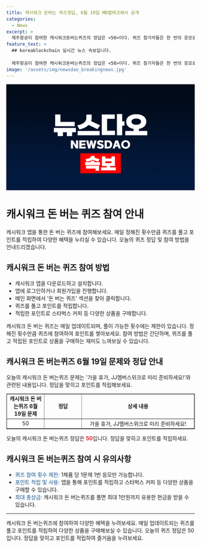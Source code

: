 ```yaml
---
title: 캐시워크 돈버는 퀴즈정답, 6월 19일 MD앱테크에서 공개
categories:
  - News
excerpt: >
  제주항공이 참여한 캐시워크돈버는퀴즈의 정답은 <50>이다. 퀴즈 참가자들은 한 번의 응모로 최대 1만원까지 상금을 탈 수 있으며, 앱 이용자는 걸음당 1원, 하루 최대 100원의 포인트를 적립할 수 있고 이를 상품 구매에 활용할 수 있다. 또한, 가을 휴가를 준비하는 이벤트로 제휴 혜택과 경품 가득한 이벤트가 진행되고 있으니 캐시워크 앱을 통해 참여하자.
feature_text: >
  ## koreablockchain 실시간 뉴스 속보입니다.

  제주항공이 참여한 캐시워크돈버는퀴즈의 정답은 <50>이다. 퀴즈 참가자들은 한 번의 응모로 최대 1만원까지 상금을 탈 수 있으며, 앱 이용자는 걸음당 1원, 하루 최대 100원의 포인트를 적립할 수 있고 이를 상품 구매에 활용할 수 있다. 또한, 가을 휴가를 준비하는 이벤트로 제휴 혜택과 경품 가득한 이벤트가 진행되고 있으니 캐시워크 앱을 통해 참여하자.
image: '/assets/img/newsdao_breakingnews.jpg'
---
```


<p><img src="/assets/img/newsdao_breakingnews.jpg" alt="koreablockchain 속보" /></p>

<h1>캐시워크 돈 버는 퀴즈 참여 안내</h1>

<p data-ke-size="size16">캐시워크 앱을 통한 돈 버는 퀴즈에 참여해보세요. 매일 정해진 횟수만큼 퀴즈를 풀고 포인트를 적립하여 다양한 혜택을 누리실 수 있습니다. 오늘의 퀴즈 정답 및 참여 방법을 안내드리겠습니다.</p>

<h2 data-ke-size="size26">캐시워크 돈 버는 퀴즈 참여 방법</h2>

<ul>
  <li>캐시워크 앱을 다운로드하고 설치합니다.</li>
  <li>앱에 로그인하거나 회원가입을 진행합니다.</li>
  <li>메인 화면에서 '돈 버는 퀴즈' 섹션을 찾아 클릭합니다.</li>
  <li>퀴즈를 풀고 포인트를 적립합니다.</li>
  <li>적립한 포인트로 스타벅스 커피 등 다양한 상품을 구매합니다.</li>
</ul>

<p data-ke-size="size16">캐시워크 돈 버는 퀴즈는 매일 업데이트되며, 풀이 가능한 횟수에는 제한이 있습니다. 정해진 횟수만큼 퀴즈에 참여하여 포인트를 쌓아보세요. 참여 방법은 간단하며, 퀴즈를 풀고 적립된 포인트로 상품을 구매하는 재미도 느껴보실 수 있습니다.</p>

<h2 data-ke-size="size26">캐시워크 돈 버는퀴즈 6월 19일 문제와 정답 안내</h2>

<p data-ke-size="size16">오늘의 캐시워크 돈 버는퀴즈 문제는 '가을 휴가, JJ멤버스위크로 미리 준비하세요!'와 관련된 내용입니다. 정답을 맞히고 포인트를 적립해보세요.</p>

<table style="width: 100%;" border="1">
<tbody>
<tr>
<td style="text-align: center; width: 20%;"><b>캐시워크 돈 버는퀴즈 6월 19일 문제</b></td>
<td style="text-align: center; width: 20%;"><b>정답</b></td>
<td style="text-align: center; width: 60%;"><b>상세 내용</b></td>
</tr>
<tr>
<td style="text-align: center; height: 17px;">50</td>
<td style="text-align: center; height: 17px;">&nbsp;</td>
<td style="text-align: center; height: 17px;">가을 휴가, JJ멤버스위크로 미리 준비하세요!</td>
</tr>
</tbody>
</table>

<p data-ke-size="size16">오늘의 캐시워크 돈 버는퀴즈 정답은 <b><span style="color: #ee2323;">50</span></b>입니다. 정답을 맞히고 포인트를 적립하세요.</p>

<h2 data-ke-size="size26">캐시워크 돈 버는퀴즈 참여 시 유의사항</h2>

<ul>
  <li><span style="color: #1a5490;">퀴즈 참여 횟수 제한:</span> 1제품 당 1문제 1번 응모만 가능합니다.</li>
  <li><span style="color: #1a5490;">포인트 적립 및 사용:</span> 앱을 통해 포인트를 적립하고 스타벅스 커피 등 다양한 상품을 구매할 수 있습니다.</li>
  <li><span style="color: #1a5490;">최대 총상금:</span> 캐시워크 돈 버는퀴즈를 풀면 최대 1만원까지 유용한 현금을 받을 수 있습니다.</li>
</ul>

<hr>

<p data-ke-size="size16">캐시워크 돈 버는퀴즈에 참여하여 다양한 혜택을 누려보세요. 매일 업데이트되는 퀴즈를 풀고 포인트를 적립하여 다양한 상품을 구매해보실 수 있습니다. 오늘의 퀴즈 정답은 50입니다. 정답을 맞히고 포인트를 적립하여 즐거움을 누려보세요.</p>


